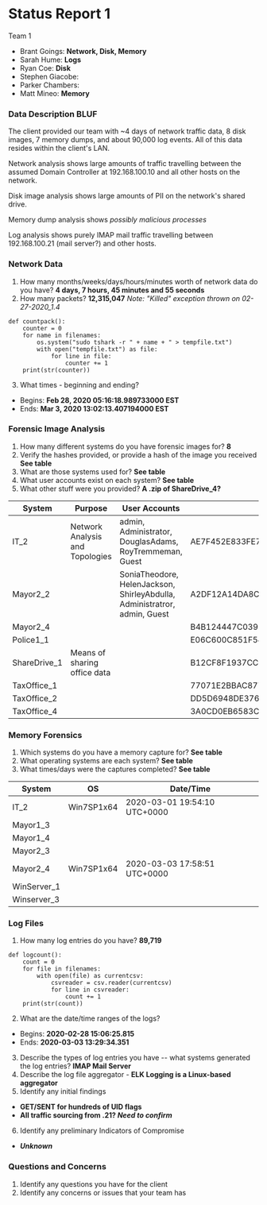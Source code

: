 # Status Report 1
Team 1
  - Brant Goings: **Network, Disk, Memory**
  - Sarah Hume: **Logs**
  - Ryan Coe: **Disk**
  - Stephen Giacobe:
  - Parker Chambers:
  - Matt Mineo: **Memory**

### Data Description BLUF

The client provided our team with ~4 days of network traffic data, 8 disk images, 7 memory dumps, and about 90,000 log events. All of this data resides within the client's LAN.

Network analysis shows large amounts of traffic travelling between the assumed Domain Controller at 192.168.100.10 and all other hosts on the network.

Disk image analysis shows large amounts of PII on the network's shared drive.

Memory dump analysis shows _possibly malicious processes_

Log analysis shows purely IMAP mail traffic travelling between 192.168.100.21 (mail server?) and other hosts.

### Network Data
1. How many months/weeks/days/hours/minutes worth of network data do you have? **4 days, 7 hours, 45 minutes and 55 seconds**
2. How many packets? **12,315,047** _Note: "Killed" exception thrown on 02-27-2020_1.4_
  ```
  def countpack():
      counter = 0
      for name in filenames:
          os.system("sudo tshark -r " + name + " > tempfile.txt")
          with open("tempfile.txt") as file:
              for line in file:
                  counter += 1
      print(str(counter))
  ```
3. What times - beginning and ending?
  - Begins: **Feb 28, 2020 05:16:18.989733000 EST**
  - Ends: **Mar 3, 2020 13:02:13.407194000 EST**

### Forensic Image Analysis
1. How many different systems do you have forensic images for? **8**
2. Verify the hashes provided, or provide a hash of the image you received **See table**
3. What are those systems used for? **See table**
4. What user accounts exist on each system? **See table**
5. What other stuff were you provided? **A .zip of ShareDrive_4?**

System        | Purpose                         | User Accounts                                    | SHA256 Hash
------------- | ------------------------------- | ------------------------------------------------ | -------------
IT_2          | Network Analysis and Topologies | admin, Administrator, DouglasAdams, RoyTremmeman, Guest | AE7F452E833FE73CBF47FE02004AAEC2FE31D9EE1958D3774B557DC565E3D809
Mayor2_2      |                                 | SoniaTheodore, HelenJackson, ShirleyAbdulla, Administratror, admin, Guest | A2DF12A14DA8CC43736145FAEDAA56C91461F93BE2231BCE9DFB1AD9CD9196A7  
Mayor2_4      |                                 |                                                  | B4B124447C039F8B78835DDDBFEF0D9966D16A95B060D0FF99A4475CE064F630
Police1_1     |                                 |                                                  | E06C600C851F54A3164EF1F04BF25C04393A06FA407760696539617DBF7EC469
ShareDrive_1  | Means of sharing office data    |                                                  | B12CF8F1937CC9321AC721C8FB1CB0A15D853E3533E355EF0342CBF3A3E954FD
TaxOffice_1   |                                 |                                                  | 77071E2BBAC8776CFE21540537DE9D1FB4CC2BB06A50BCE6F67F916F235A0F41
TaxOffice_2   |                                 |                                                  | DD5D6948DE376321B8CCBE74DAAF31E6DACC2BD5546C352F7EB607BBFD737A3A
TaxOffice_4   |                                 |                                                  | 3A0CD0EB6583C8AFC85E947BBDCD52D38E3268FE1217027B19E10D16543BBA45

### Memory Forensics
1. Which systems do you have a memory capture for? **See table**
2. What operating systems are each system? **See table**
3. What times/days were the captures completed? **See table**

System      | OS         | Date/Time
----------- | ---------- | ---------
IT_2        | Win7SP1x64 | 2020-03-01 19:54:10 UTC+0000
Mayor1_3    |    |
Mayor1_4    |    |
Mayor2_3    |    |
Mayor2_4    | Win7SP1x64 | 2020-03-03 17:58:51 UTC+0000
WinServer_1 |    |
Winserver_3 |    |

### Log Files
1. How many log entries do you have? **89,719**
```
def logcount():
    count = 0
    for file in filenames:
        with open(file) as currentcsv:
            csvreader = csv.reader(currentcsv)
            for line in csvreader:
                count += 1
    print(str(count))
```
2. What are the date/time ranges of the logs?
  - Begins: **2020-02-28 15:06:25.815**
  - Ends: **2020-03-03 13:29:34.351**
3. Describe the types of log entries you have -- what systems generated the log entries? **IMAP Mail Server**
4. Describe the log file aggregator - **ELK Logging is a Linux-based aggregator**
5. Identify any initial findings
  - **GET/SENT for hundreds of UID flags**
  - **All traffic sourcing from .21? _Need to confirm_**
6. Identify any preliminary Indicators of Compromise
  - **_Unknown_**

### Questions and Concerns
1. Identify any questions you have for the client
2. Identify any concerns or issues that your team has
